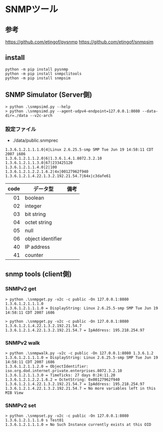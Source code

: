 # SNMPツール

## 参考
https://github.com/etingof/pysnmp
https://github.com/etingof/snmpsim


## install
~~~ shell
python -m pip install pysnmp
python -m pip install snmpclitools
python -m pip install snmpsim
~~~ 

## SNMP Simulator (Server側)

~~~ log
> python .\snmpsimd.py --help
> python .\snmpsimd.py --agent-udpv4-endpoint=127.0.0.1:8080 --data-dir=./data --v2c-arch
~~~ 

### 設定ファイル

- ./data/public.snmprec
~~~ log
1.3.6.1.2.1.1.1.0|4|Linux 2.6.25.5-smp SMP Tue Jun 19 14:58:11 CDT 2007 i686
1.3.6.1.2.1.1.2.0|6|1.3.6.1.4.1.8072.3.2.10
1.3.6.1.2.1.1.3.0|67|233425120
1.3.6.1.2.1.1.4.0|2|100
1.3.6.1.2.1.2.2.1.6.2|4x|00127962f940
1.3.6.1.2.1.4.22.1.3.2.192.21.54.7|64x|c3dafe61
~~~ 

| code | データ型          | 備考 |
| ---: | ----------------- | ---- |
|   01 | boolean           |      |
|   02 | integer           |      |
|   03 | bit string        |      |
|   04 | octet string      |      |
|   05 | null              |      |
|   06 | object identifier |      |
|   40 | IP address        |      |
|   41 | counter           |      |


## snmp tools  (client側)

### SNMPv2 get

~~~ log
> python .\snmpget.py -v2c -c public -On 127.0.0.1:8080 1.3.6.1.2.1.1.1.0
1.3.6.1.2.1.1.1.0 = DisplayString: Linux 2.6.25.5-smp SMP Tue Jun 19 14:58:11 CDT 2007 i686 
~~~

~~~ log
> python .\snmpget.py -v2c -c public -On 127.0.0.1:8080 1.3.6.1.2.1.4.22.1.3.2.192.21.54.7
1.3.6.1.2.1.4.22.1.3.2.192.21.54.7 = IpAddress: 195.218.254.97
~~~

### SNMPv2 walk


~~~ log
> python .\snmpwalk.py -v2c -c public -On 127.0.0.1:8080 1.3.6.1.2
1.3.6.1.2.1.1.1.0 = DisplayString: Linux 2.6.25.5-smp SMP Tue Jun 19 14:58:11 CDT 2007 i686 
1.3.6.1.2.1.1.2.0 = ObjectIdentifier: iso.org.dod.internet.private.enterprises.8072.3.2.10 
1.3.6.1.2.1.1.3.0 = TimeTicks: 27 days 0:24:11.20
1.3.6.1.2.1.2.2.1.6.2 = OctetString: 0x00127962f940
1.3.6.1.2.1.4.22.1.3.2.192.21.54.7 = IpAddress: 195.218.254.97
1.3.6.1.2.1.4.22.1.3.2.192.21.54.7 = No more variables left in this MIB View
~~~ 


### SNMPv2 set

~~~ log
> python .\snmpset.py -v2c -c public -On 127.0.0.1:8080 1.3.6.1.2.1.1.1.0 s Test01
1.3.6.1.2.1.1.1.0 = No Such Instance currently exists at this OID
~~~

